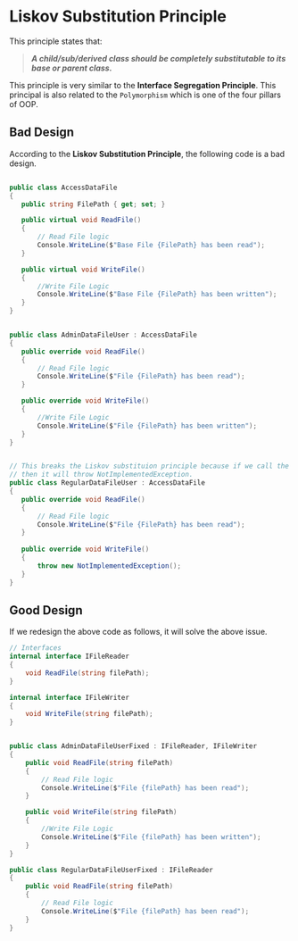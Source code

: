 # Liskov Substitution Principle
This principle states that:

 >***A child/sub/derived class should be completely substitutable to its base or parent class.***

 This principle is very similar to the **Interface Segregation Principle**. This principal is also related to the `Polymorphism` which is one of the four pillars of OOP.
 
 ## Bad Design
 According to the **Liskov Substitution Principle**, the following code is a bad design.
 
 ```C#

public class AccessDataFile
{
    public string FilePath { get; set; }

    public virtual void ReadFile()
    {
        // Read File logic  
        Console.WriteLine($"Base File {FilePath} has been read");
    }

    public virtual void WriteFile()
    {
        //Write File Logic  
        Console.WriteLine($"Base File {FilePath} has been written");
    }
}


public class AdminDataFileUser : AccessDataFile
{
    public override void ReadFile()
    {
        // Read File logic  
        Console.WriteLine($"File {FilePath} has been read");
    }

    public override void WriteFile()
    {
        //Write File Logic  
        Console.WriteLine($"File {FilePath} has been written");
    }
}


// This breaks the Liskov substituion principle because if we call the WriteFile() method
// then it will throw NotImplementedException.
public class RegularDataFileUser : AccessDataFile
{
    public override void ReadFile()
    {
        // Read File logic  
        Console.WriteLine($"File {FilePath} has been read");
    }
        
    public override void WriteFile()
    {
        throw new NotImplementedException();
    }
}

 ```

## Good Design
If we redesign the above code as follows, it will solve the above issue.

```C#
// Interfaces
internal interface IFileReader
{
    void ReadFile(string filePath);
}

internal interface IFileWriter
{
    void WriteFile(string filePath);
}


public class AdminDataFileUserFixed : IFileReader, IFileWriter
{
    public void ReadFile(string filePath)
    {
        // Read File logic    
        Console.WriteLine($"File {filePath} has been read");
    }

    public void WriteFile(string filePath)
    {
        //Write File Logic    
        Console.WriteLine($"File {filePath} has been written");
    }
}

public class RegularDataFileUserFixed : IFileReader
{
    public void ReadFile(string filePath)
    {
        // Read File logic    
        Console.WriteLine($"File {filePath} has been read");
    }
}
```